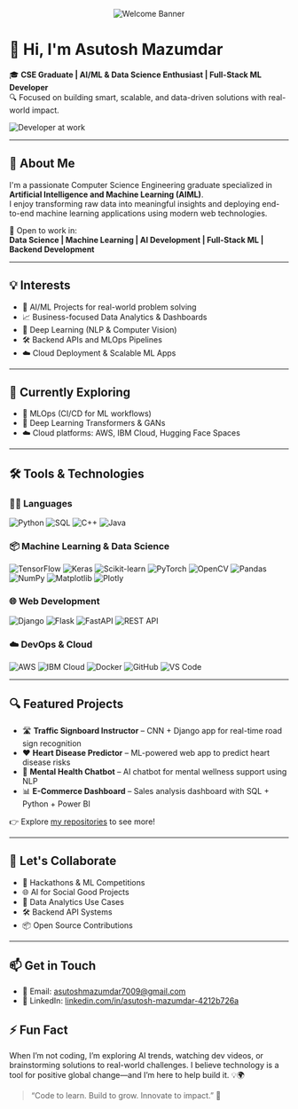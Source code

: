 <!-- Banner -->
<p align="center">
  <img src="https://github.com/Asutosh-21/Asutosh-21/assets/your-banner-image.gif" alt="Welcome Banner" />
</p>

# 👋 Hi, I'm Asutosh Mazumdar

🎓 **CSE Graduate | AI/ML & Data Science Enthusiast | Full-Stack ML Developer**  
🔍 Focused on building smart, scalable, and data-driven solutions with real-world impact.

![Developer at work](./developer.gif)

---

## 🚀 About Me

I'm a passionate Computer Science Engineering graduate specialized in **Artificial Intelligence and Machine Learning (AIML)**.  
I enjoy transforming raw data into meaningful insights and deploying end-to-end machine learning applications using modern web technologies.

💼 Open to work in:  
**Data Science | Machine Learning | AI Development | Full-Stack ML | Backend Development**

---

## 💡 Interests

- 🤖 AI/ML Projects for real-world problem solving  
- 📈 Business-focused Data Analytics & Dashboards  
- 🧠 Deep Learning (NLP & Computer Vision)  
- 🛠️ Backend APIs and MLOps Pipelines  
- ☁️ Cloud Deployment & Scalable ML Apps

---

## 🧠 Currently Exploring

- 🔁 MLOps (CI/CD for ML workflows)  
- 🧠 Deep Learning Transformers & GANs  
- ☁️ Cloud platforms: AWS, IBM Cloud, Hugging Face Spaces

---

## 🛠️ Tools & Technologies

### 👨‍💻 Languages
![Python](https://img.shields.io/badge/Python-3776AB?style=flat-square&logo=python&logoColor=white)
![SQL](https://img.shields.io/badge/SQL-4479A1?style=flat-square&logo=mysql&logoColor=white)
![C++](https://img.shields.io/badge/C++-00599C?style=flat-square&logo=c%2B%2B&logoColor=white)
![Java](https://img.shields.io/badge/Java-ED8B00?style=flat-square&logo=java&logoColor=white)

### 📦 Machine Learning & Data Science
![TensorFlow](https://img.shields.io/badge/TensorFlow-FF6F00?style=flat-square&logo=tensorflow&logoColor=white)
![Keras](https://img.shields.io/badge/Keras-D00000?style=flat-square&logo=keras&logoColor=white)
![Scikit-learn](https://img.shields.io/badge/Scikit--Learn-F7931E?style=flat-square&logo=scikit-learn&logoColor=white)
![PyTorch](https://img.shields.io/badge/PyTorch-EE4C2C?style=flat-square&logo=pytorch&logoColor=white)
![OpenCV](https://img.shields.io/badge/OpenCV-27338E?style=flat-square&logo=opencv&logoColor=white)
![Pandas](https://img.shields.io/badge/Pandas-150458?style=flat-square&logo=pandas)
![NumPy](https://img.shields.io/badge/NumPy-013243?style=flat-square&logo=numpy)
![Matplotlib](https://img.shields.io/badge/Matplotlib-11557C?style=flat-square&logo=plotly)
![Plotly](https://img.shields.io/badge/Plotly-3F4F75?style=flat-square&logo=plotly)

### 🌐 Web Development
![Django](https://img.shields.io/badge/Django-092E20?style=flat-square&logo=django)
![Flask](https://img.shields.io/badge/Flask-000000?style=flat-square&logo=flask)
![FastAPI](https://img.shields.io/badge/FastAPI-009688?style=flat-square&logo=fastapi)
![REST API](https://img.shields.io/badge/REST%20API-FF6F00?style=flat-square&logo=api)

### ☁️ DevOps & Cloud
![AWS](https://img.shields.io/badge/AWS-FF9900?style=flat-square&logo=amazon-aws)
![IBM Cloud](https://img.shields.io/badge/IBM%20Cloud-1261FE?style=flat-square&logo=ibmcloud)
![Docker](https://img.shields.io/badge/Docker-2496ED?style=flat-square&logo=docker&logoColor=white)
![GitHub](https://img.shields.io/badge/GitHub-181717?style=flat-square&logo=github)
![VS Code](https://img.shields.io/badge/VSCode-007ACC?style=flat-square&logo=visual-studio-code)

---

## 🔍 Featured Projects

- 🛣️ **Traffic Signboard Instructor** – CNN + Django app for real-time road sign recognition  
- ❤️ **Heart Disease Predictor** – ML-powered web app to predict heart disease risks  
- 🧠 **Mental Health Chatbot** – AI chatbot for mental wellness support using NLP  
- 📊 **E-Commerce Dashboard** – Sales analysis dashboard with SQL + Python + Power BI

👉 Explore [my repositories](https://github.com/Asutosh-21?tab=repositories) to see more!

---

## 🤝 Let's Collaborate

- 🔭 Hackathons & ML Competitions  
- 🌐 AI for Social Good Projects  
- 🧪 Data Analytics Use Cases  
- 🛠️ Backend API Systems  
- 📦 Open Source Contributions

---

## 📫 Get in Touch

- 📧 Email: [asutoshmazumdar7009@gmail.com](mailto:asutoshmazumdar7009@gmail.com)  
- 💼 LinkedIn: [linkedin.com/in/asutosh-mazumdar-4212b726a](https://linkedin.com/in/asutosh-mazumdar-4212b726a)



## ⚡ Fun Fact

When I’m not coding, I’m exploring AI trends, watching dev videos, or brainstorming solutions to real-world challenges. I believe technology is a tool for positive global change—and I’m here to help build it. 💡🌍

> “Code to learn. Build to grow. Innovate to impact.” 🚀

